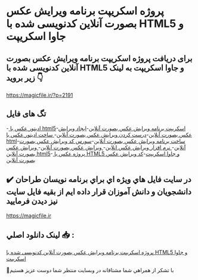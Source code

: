 # پروژه اسکریپت برنامه ویرایش عکس بصورت آنلاین کدنویسی شده با HTML5 و جاوا اسکریپت

## برای دریافت پروژه اسکریپت برنامه ویرایش عکس بصورت آنلاین کدنویسی شده با HTML5 و جاوا اسکریپت به لینک زیر بروید 👇

https://magicfile.ir/?p=2191

## تگ های فایل

-[ ادیتور عکس با html5](https://magicfile.ir/product/%d9%88%db%8c%d8%b1%d8%a7%db%8c%d8%b4-%d8%b9%da%a9%d8%b3-%d8%a8%d8%b5%d9%88%d8%b1%d8%aa-%d8%a2%d9%86%d9%84%d8%a7%db%8c%d9%86-%da%a9%d8%af%d9%86%d9%88%db%8c%d8%b3%db%8c-%d8%b4%d8%af%d9%87-%d8%a8%d8%a7html5-%d9%88-%d8%ac%d8%a7%d9%88%d8%a7-%d8%a7%d8%b3%da%a9%d8%b1%db%8c%d9%be%d8%aa/)-[اسکریپت برنامه ویرایش عکس بصورت آنلاین](https://magicfile.ir/product/%d9%88%db%8c%d8%b1%d8%a7%db%8c%d8%b4-%d8%b9%da%a9%d8%b3-%d8%a8%d8%b5%d9%88%d8%b1%d8%aa-%d8%a2%d9%86%d9%84%d8%a7%db%8c%d9%86-%da%a9%d8%af%d9%86%d9%88%db%8c%d8%b3%db%8c-%d8%b4%d8%af%d9%87-%d8%a8%d8%a7html5-%d9%88-%d8%ac%d8%a7%d9%88%d8%a7-%d8%a7%d8%b3%da%a9%d8%b1%db%8c%d9%be%d8%aa/)-[ایجاد ویرایش عکس بصورت آنلاین](https://magicfile.ir/product/%d9%88%db%8c%d8%b1%d8%a7%db%8c%d8%b4-%d8%b9%da%a9%d8%b3-%d8%a8%d8%b5%d9%88%d8%b1%d8%aa-%d8%a2%d9%86%d9%84%d8%a7%db%8c%d9%86-%da%a9%d8%af%d9%86%d9%88%db%8c%d8%b3%db%8c-%d8%b4%d8%af%d9%87-%d8%a8%d8%a7html5-%d9%88-%d8%ac%d8%a7%d9%88%d8%a7-%d8%a7%d8%b3%da%a9%d8%b1%db%8c%d9%be%d8%aa/)-[درست کردن ویرایش عکس بصورت آنلاین](https://magicfile.ir/product/%d9%88%db%8c%d8%b1%d8%a7%db%8c%d8%b4-%d8%b9%da%a9%d8%b3-%d8%a8%d8%b5%d9%88%d8%b1%d8%aa-%d8%a2%d9%86%d9%84%d8%a7%db%8c%d9%86-%da%a9%d8%af%d9%86%d9%88%db%8c%d8%b3%db%8c-%d8%b4%d8%af%d9%87-%d8%a8%d8%a7html5-%d9%88-%d8%ac%d8%a7%d9%88%d8%a7-%d8%a7%d8%b3%da%a9%d8%b1%db%8c%d9%be%d8%aa/)-[ ساخت ادیتور عکس با html](https://magicfile.ir/product/%d9%88%db%8c%d8%b1%d8%a7%db%8c%d8%b4-%d8%b9%da%a9%d8%b3-%d8%a8%d8%b5%d9%88%d8%b1%d8%aa-%d8%a2%d9%86%d9%84%d8%a7%db%8c%d9%86-%da%a9%d8%af%d9%86%d9%88%db%8c%d8%b3%db%8c-%d8%b4%d8%af%d9%87-%d8%a8%d8%a7html5-%d9%88-%d8%ac%d8%a7%d9%88%d8%a7-%d8%a7%d8%b3%da%a9%d8%b1%db%8c%d9%be%d8%aa/)-[ساخت برنامه ویرایش عکس بصورت آنلاین](https://magicfile.ir/product/%d9%88%db%8c%d8%b1%d8%a7%db%8c%d8%b4-%d8%b9%da%a9%d8%b3-%d8%a8%d8%b5%d9%88%d8%b1%d8%aa-%d8%a2%d9%86%d9%84%d8%a7%db%8c%d9%86-%da%a9%d8%af%d9%86%d9%88%db%8c%d8%b3%db%8c-%d8%b4%d8%af%d9%87-%d8%a8%d8%a7html5-%d9%88-%d8%ac%d8%a7%d9%88%d8%a7-%d8%a7%d8%b3%da%a9%d8%b1%db%8c%d9%be%d8%aa/)-[سورس کد ویرایش عکس بصورت آنلاین](https://magicfile.ir/product/%d9%88%db%8c%d8%b1%d8%a7%db%8c%d8%b4-%d8%b9%da%a9%d8%b3-%d8%a8%d8%b5%d9%88%d8%b1%d8%aa-%d8%a2%d9%86%d9%84%d8%a7%db%8c%d9%86-%da%a9%d8%af%d9%86%d9%88%db%8c%d8%b3%db%8c-%d8%b4%d8%af%d9%87-%d8%a8%d8%a7html5-%d9%88-%d8%ac%d8%a7%d9%88%d8%a7-%d8%a7%d8%b3%da%a9%d8%b1%db%8c%d9%be%d8%aa/)-[ نرم افزار ویرایش عکس انلاین](https://magicfile.ir/product/%d9%88%db%8c%d8%b1%d8%a7%db%8c%d8%b4-%d8%b9%da%a9%d8%b3-%d8%a8%d8%b5%d9%88%d8%b1%d8%aa-%d8%a2%d9%86%d9%84%d8%a7%db%8c%d9%86-%da%a9%d8%af%d9%86%d9%88%db%8c%d8%b3%db%8c-%d8%b4%d8%af%d9%87-%d8%a8%d8%a7html5-%d9%88-%d8%ac%d8%a7%d9%88%d8%a7-%d8%a7%d8%b3%da%a9%d8%b1%db%8c%d9%be%d8%aa/)-[ ویرایش عکس بصورت آنلاین](https://magicfile.ir/product/%d9%88%db%8c%d8%b1%d8%a7%db%8c%d8%b4-%d8%b9%da%a9%d8%b3-%d8%a8%d8%b5%d9%88%d8%b1%d8%aa-%d8%a2%d9%86%d9%84%d8%a7%db%8c%d9%86-%da%a9%d8%af%d9%86%d9%88%db%8c%d8%b3%db%8c-%d8%b4%d8%af%d9%87-%d8%a8%d8%a7html5-%d9%88-%d8%ac%d8%a7%d9%88%d8%a7-%d8%a7%d8%b3%da%a9%d8%b1%db%8c%d9%be%d8%aa/)-[ ویرایش عکس بصورت آنلاین html5](https://magicfile.ir/product/%d9%88%db%8c%d8%b1%d8%a7%db%8c%d8%b4-%d8%b9%da%a9%d8%b3-%d8%a8%d8%b5%d9%88%d8%b1%d8%aa-%d8%a2%d9%86%d9%84%d8%a7%db%8c%d9%86-%da%a9%d8%af%d9%86%d9%88%db%8c%d8%b3%db%8c-%d8%b4%d8%af%d9%87-%d8%a8%d8%a7html5-%d9%88-%d8%ac%d8%a7%d9%88%d8%a7-%d8%a7%d8%b3%da%a9%d8%b1%db%8c%d9%be%d8%aa/)-[ پروژه عکس با HTML5 و جاوا اسکریپت](https://magicfile.ir/product/%d9%88%db%8c%d8%b1%d8%a7%db%8c%d8%b4-%d8%b9%da%a9%d8%b3-%d8%a8%d8%b5%d9%88%d8%b1%d8%aa-%d8%a2%d9%86%d9%84%d8%a7%db%8c%d9%86-%da%a9%d8%af%d9%86%d9%88%db%8c%d8%b3%db%8c-%d8%b4%d8%af%d9%87-%d8%a8%d8%a7html5-%d9%88-%d8%ac%d8%a7%d9%88%d8%a7-%d8%a7%d8%b3%da%a9%d8%b1%db%8c%d9%be%d8%aa/)-[کد ویرایش عکس بصورت آنلاین](https://magicfile.ir/product/%d9%88%db%8c%d8%b1%d8%a7%db%8c%d8%b4-%d8%b9%da%a9%d8%b3-%d8%a8%d8%b5%d9%88%d8%b1%d8%aa-%d8%a2%d9%86%d9%84%d8%a7%db%8c%d9%86-%da%a9%d8%af%d9%86%d9%88%db%8c%d8%b3%db%8c-%d8%b4%d8%af%d9%87-%d8%a8%d8%a7html5-%d9%88-%d8%ac%d8%a7%d9%88%d8%a7-%d8%a7%d8%b3%da%a9%d8%b1%db%8c%d9%be%d8%aa/)

## ✔️ در سايت فايل هاي ويژه اي براي برنامه نويسان طراحان دانشجويان و دانش آموزان قرار داده ايم از بقيه فايل سايت نيز ديدن فرماييد

https://magicfile.ir


## لينک دانلود اصلي 📥 :

[پروژه اسکریپت برنامه ویرایش عکس بصورت آنلاین کدنویسی شده با HTML5 و جاوا اسکریپت](https://magicfile.ir/product/%d9%88%db%8c%d8%b1%d8%a7%db%8c%d8%b4-%d8%b9%da%a9%d8%b3-%d8%a8%d8%b5%d9%88%d8%b1%d8%aa-%d8%a2%d9%86%d9%84%d8%a7%db%8c%d9%86-%da%a9%d8%af%d9%86%d9%88%db%8c%d8%b3%db%8c-%d8%b4%d8%af%d9%87-%d8%a8%d8%a7html5-%d9%88-%d8%ac%d8%a7%d9%88%d8%a7-%d8%a7%d8%b3%da%a9%d8%b1%db%8c%d9%be%d8%aa/) 


🙏با تشکر از همراهي شما مشتاقانه در وبسایت منتظر شما دوست عزیز هستیم


